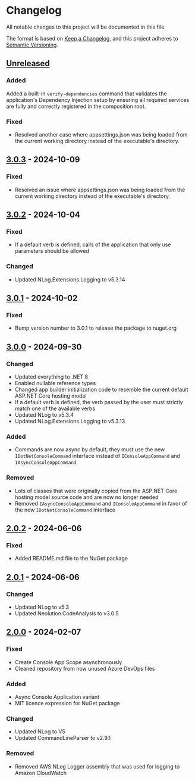 # Changelog

All notable changes to this project will be documented in this file.

The format is based on [Keep a Changelog](https://keepachangelog.com/en/1.0.0/),
and this project adheres to [Semantic Versioning](https://semver.org/spec/v2.0.0.html).

## [Unreleased]

### Added

Added a built-in `verify-dependencies` command that validates the application's Dependency Injection setup by ensuring all required services are fully and correctly registered in the composition root.

### Fixed

- Resolved another case where appsettings.json was being loaded from the current working directory instead of the executable's directory.

## [3.0.3] - 2024-10-09

### Fixed

- Resolved an issue where appsettings.json was being loaded from the current working directory instead of the executable's directory.

## [3.0.2] - 2024-10-04

### Fixed

- If a default verb is defined, calls of the application that only use parameters should be allowed

### Changed

- Updated NLog.Extensions.Logging to v5.3.14

## [3.0.1] - 2024-10-02

### Fixed

- Bump version number to 3.0.1 to release the package to nuget.org

## [3.0.0] - 2024-09-30

### Changed

- Updated everything to .NET 8
- Enabled nullable reference types
- Changed app builder initialization code to resemble the current default ASP.NET Core hosting model
- If a default verb is defined, the verb passed by the user must strictly match one of the available verbs
- Updated NLog to v5.3.4
- Updated NLog.Extensions.Logging to v5.3.13

### Added

- Commands are now async by default, they must use the new `IDotNetConsoleCommand` interface instead of `IConsoleAppCommand` and `IAsyncConsoleAppCommand`.

### Removed

- Lots of classes that were originally copied from the ASP.NET Core hosting model source code and are now no longer needed
- Removed `IAsyncConsoleAppCommand` and `IConsoleAppCommand` in favor of the new `IDotNetConsoleCommand` interface

## [2.0.2] - 2024-06-06

### Fixed

- Added README.md file to the NuGet package

## [2.0.1] - 2024-06-06

### Changed

- Updated NLog to v5.3
- Updated Neolution.CodeAnalysis to v3.0.5

## [2.0.0] - 2024-02-07

### Fixed

- Create Console App Scope asynchronously
- Cleaned repository from now unused Azure DevOps files

### Added

- Async Console Application variant
- MIT licence expression for NuGet package

### Changed

- Updated NLog to V5
- Updated CommandLineParser to v2.9.1

### Removed

- Removed AWS NLog Logger assembly that was used for logging to Amazon CloudWatch

[unreleased]: https://github.com/neolution-ch/Neolution.DotNet.Console/compare/v3.0.3...HEAD
[3.0.1]: https://github.com/neolution-ch/Neolution.DotNet.Console/compare/v3.0.0...v3.0.1
[3.0.0]: https://github.com/neolution-ch/Neolution.DotNet.Console/compare/v2.0.2...v3.0.0
[2.0.2]: https://github.com/neolution-ch/Neolution.DotNet.Console/compare/v2.0.1...v2.0.2
[2.0.1]: https://github.com/neolution-ch/Neolution.DotNet.Console/compare/v2.0.0...v2.0.1
[2.0.0]: https://github.com/neolution-ch/Neolution.DotNet.Console/compare/v1.1.0-beta1...v2.0.0
[3.0.3]: https://github.com/neolution-ch/Neolution.DotNet.Console/compare/v3.0.2...v3.0.3
[3.0.2]: https://github.com/neolution-ch/Neolution.DotNet.Console/compare/v3.0.2-rc.0...v3.0.2
